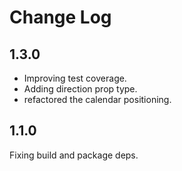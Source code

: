 # Change Log


## 1.3.0

* Improving test coverage.
* Adding direction prop type.
* refactored the calendar positioning.


## 1.1.0
Fixing build and package deps.
